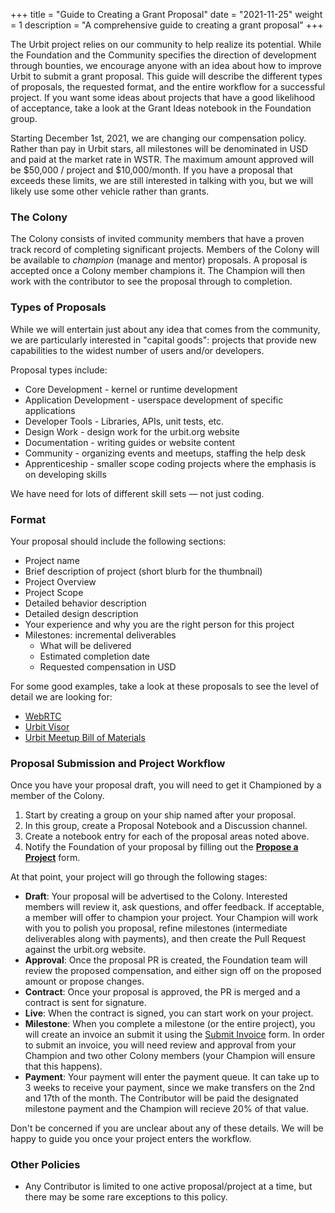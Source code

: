+++
title = "Guide to Creating a Grant Proposal"
date = "2021-11-25"
weight = 1
description = "A comprehensive guide to creating a grant proposal"
+++

The Urbit project relies on our community to help realize its potential. While the Foundation and the Community specifies the direction of development through bounties, we encourage anyone with an idea about how to improve Urbit to submit a grant proposal. This guide will describe the different types of proposals, the requested format, and the entire workflow for a successful project. If you want some ideas about projects that have a good likelihood of acceptance, take a look at the Grant Ideas notebook in the Foundation group.

Starting December 1st, 2021, we are changing our compensation policy. Rather than pay in Urbit stars, all milestones will be denominated in USD and paid at the market rate in WSTR. The maximum amount approved will be $50,000 / project and $10,000/month. If you have a proposal that exceeds these limits, we are still interested in talking with you, but we will likely use some other vehicle rather than grants.

### The Colony

The Colony consists of invited community members that have a proven track record of completing significant projects. Members of the Colony will be available to _champion_ (manage and mentor) proposals. A proposal is accepted once a Colony member champions it. The Champion will then work with the contributor to see the proposal through to completion.

### Types of Proposals

While we will entertain just about any idea that comes from the community, we are particularly interested in "capital goods":
projects that provide new capabilities to the widest number of users and/or developers.

Proposal types include:

- Core Development - kernel or runtime development
- Application Development - userspace development of specific applications
- Developer Tools - Libraries, APIs, unit tests, etc.
- Design Work - design work for the urbit.org website
- Documentation - writing guides or website content
- Community - organizing events and meetups, staffing the help desk
- Apprenticeship - smaller scope coding projects where the emphasis is on developing skills

We have need for lots of different skill sets &mdash; not just coding.

### Format

Your proposal should include the following sections:

- Project name
- Brief description of project (short blurb for the thumbnail)
- Project Overview
- Project Scope
- Detailed behavior description
- Detailed design description
- Your experience and why you are the right person for this project
- Milestones: incremental deliverables
  - What will be delivered
  - Estimated completion date
  - Requested compensation in USD

For some good examples, take a look at these proposals to see the level of detail we are looking for:

- [WebRTC](https://urbit.org/grants/webrtc-gall-agent-and-external-app)
- [Urbit Visor](https://urbit.org/grants/login-with-urbit)
- [Urbit Meetup Bill of Materials](https://urbit.org/grants/meetup-bom)

### Proposal Submission and Project Workflow

Once you have your proposal draft, you will need to get it Championed by a member of the Colony.

1. Start by creating a group on your ship named after your proposal.
2. In this group, create a Proposal Notebook and a Discussion channel.
3. Create a notebook entry for each of the proposal areas noted above.
4. Notify the Foundation of your proposal by filling out the **[Propose a Project](https://airtable.com/shrgd9pQliamOFWvY)** form.

At that point, your project will go through the following stages:

- **Draft**: Your proposal will be advertised to the Colony. Interested members will review it, ask questions, and offer feedback. If acceptable, a member will offer to champion your project. Your Champion will work with you to polish you proposal, refine milestones (intermediate deliverables along with payments), and then create the Pull Request against the urbit.org website.
- **Approval**: Once the proposal PR is created, the Foundation team will review the proposed compensation, and either sign off on the proposed amount or propose changes.
- **Contract**: Once your proposal is approved, the PR is merged and a contract is sent for signature.
- **Live**: When the contract is signed, you can start work on your project.
- **Milestone**: When you complete a milestone (or the entire project), you will create an invoice an submit it using the
  [Submit Invoice](https://airtable.com/shrXXCs1uaxtNSBcg) form. In order to submit an invoice, you will need review and approval from your Champion and two other Colony members (your Champion will ensure that this happens).
- **Payment**: Your payment will enter the payment queue. It can take up to 3 weeks to receive your payment, since we make transfers on the 2nd and 17th of the month. The Contributor will be paid the designated milestone payment and the Champion will recieve 20% of that value.

Don't be concerned if you are unclear about any of these details. We will be happy to guide you once your project enters the
workflow.

### Other Policies

- Any Contributor is limited to one active proposal/project at a time, but there may be some rare exceptions to this policy.
